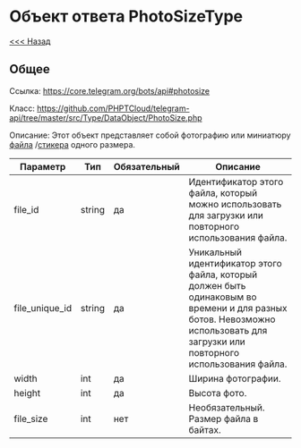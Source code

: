 # Объект ответа PhotoSizeType

[<<< Назад](./../)

## Общее

Ссылка: https://core.telegram.org/bots/api#photosize

Класс: https://github.com/PHPTCloud/telegram-api/tree/master/src/Type/DataObject/PhotoSize.php

Описание:
Этот объект представляет собой фотографию или миниатюру [файла](https://core.telegram.org/bots/api#document) /[стикера](https://core.telegram.org/bots/api#sticker) одного размера.

| Параметр       | Тип    | Обязательный | Описание                                                                                                                                                                     |
|----------------|--------|--------------|------------------------------------------------------------------------------------------------------------------------------------------------------------------------------|
| file_id        | string | да           | Идентификатор этого файла, который можно использовать для загрузки или повторного использования файла.                                                                       |
| file_unique_id | string | да           | Уникальный идентификатор этого файла, который должен быть одинаковым во времени и для разных ботов. Невозможно использовать для загрузки или повторного использования файла. |
| width          | int    | да           | Ширина фотографии.                                                                                                                                                           |
| height         | int    | да           | Высота фото.                                                                                                                                                                 |
| file_size      | int    | нет          | Необязательный. Размер файла в байтах.                                                                                                                                       |

